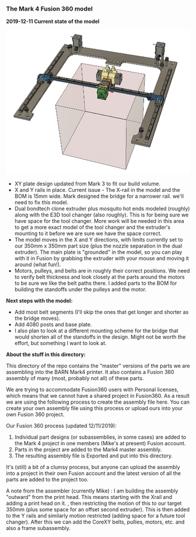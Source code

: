 ### The Mark 4 Fusion 360 model

**2019-12-11 Current state of the model**

![Assembly, Mark4 printer v23](https://github.com/BainbridgeArtisanResourceNetwork/Mark4_printer/blob/master/Fusion360_model/images/2019_12_11_assembly.jpg)

- XY plate design updated from Mark 3 to fit our build volume.
- X and Y rails in place. Current issue - The X-rail in the model and the BOM is 15mm wide. Mark designed the bridge for a narrower rail. we'll need to fix this model.
- Dual bondtech clone extruder plus mosquito  hot ends modeled (roughly) along with the E3D tool changer (also roughly). This is for being sure we have space for the tool changer. More work will be needed in this area to get a more exact model of the tool changer and the extruder's mounting to it before we are sure we have the space correct.
- The model moves in the X and Y directions, with limits currently set to our 350mm x 350mm part size (plus the nozzle separation in the dual extruder).  The main plate is "grounded" in the model, so you can play with it in Fusion by grabbing the extruder with your mouse and moving it around (what fun!).
- Motors, pulleys, and belts are in roughly their correct positions. We need to verify belt thickness and look closely at the parts around the motors to be sure we like the belt paths there. I added parts to the BOM for building the standoffs under the pulleys and the motor. 

**Next steps with the model:**

- Add most belt segments (I'll skip the ones that get longer and shorter as the bridge moves).
- Add 4080 posts  and base plate.
- I also plan to look at a different mounting scheme for the bridge that would shorten all of the standoffs in the design. Might not be worth the effort, but something I want to look at.





**About the stuff in this directory:**

This directory of the repo contains the "master" versions of the parts we are assembling into the BARN Mark4 printer. It also contains a Fusion 360 assembly of many (most, probably not all) of these parts.

We are trying to accommodate Fusion360 users with Personal licenses, which means that we cannot have a shared project in Fusion360. As a result we are using the following process to create the assembly file here. You can create your own assembly file using this process or upload ours into your own Fusion 360 project.

Our Fusion 360 process (updated 12/11/2019):

1. Individual part designs (or subassemblies, in some cases) are added to the Mark 4 project in one members (Mike's at present) Fusion account.  
2. Parts in the project are added to the Mark4 master assembly.
3. The resulting assembly file is Exported and put into this directory.

It's (still) a bit of a clumsy process, but anyone can upload the assembly into a project in their own Fusion account and the latest version of all the parts are added to the project too.  



A note from the assembler (currently Mike) : I am building the assembly "outward" from the print head. This means starting with the Xrail and adding a print head on it. , then restricting the motion of this to our target 350mm (plus some space for an offset second extruder). This is then added to the Y rails and similarly motion restricted (adding space for a future tool changer). After this we can add the CoreXY belts, pullies, motors, etc. and also a frame subassembly.
